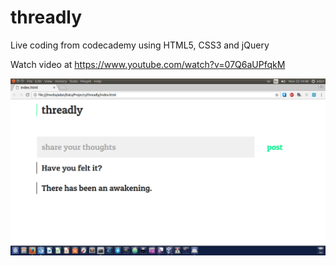 # threadly

Live coding from codecademy using HTML5, CSS3 and jQuery

Watch video at  https://www.youtube.com/watch?v=07Q6aUPfqkM

![Project Preview](img/threadly.png)
